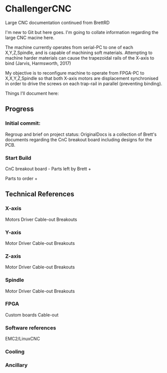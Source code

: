 # ChallengerCNC
Large CNC documentation continued from BrettRD

I'm new to Git but here goes. I'm going to collate information regarding the large CNC macine here.

The machine currently operates from serial-PC to one of each X,Y,Z,Spindle, and is capable of machining soft materials. Attempting to machine harder materials can cause the trapezoidal rails of the X-axis to bind (Jarvis, Harmsworth, 2017)

My objective is to reconfigure machine to operate from FPGA-PC to X,X,Y,Z,Spindle so that both X-axis motors are displacement synchronised in order to drive the screws on each trap-rail in parallel (preventing binding).

Things I'll document here:

## Progress
### Initial commit: 

Regroup and brief on project status: 
OriginalDocs is a collection of Brett's documents regarding the CnC breakout board including designs for the PCB.

### Start Build 

CnC breakout board - 
Parts left by Brett
+ 

Parts to order
+ 


## Technical References

### X-axis
Motors
Driver
Cable-out
Breakouts

### Y-axis
Motor
Driver
Cable-out
Breakouts

### Z-axis
Motor
Driver
Cable-out
Breakouts

### Spindle
Motor
Driver
Cable-out
Breakouts

### FPGA
Custom boards
Cable-out

### Software references
EMC2/LinuxCNC


### Cooling


### Ancillary

